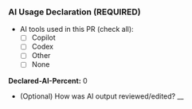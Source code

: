 ### AI Usage Declaration (REQUIRED)

- AI tools used in this PR (check all):  
  - [ ] Copilot  
  - [ ] Codex  
  - [ ] Other  
  - [ ] None  

<!-- ai-declared-start -->
**Declared-AI-Percent:** 0
<!-- ai-declared-end -->

- (Optional) How was AI output reviewed/edited? __
